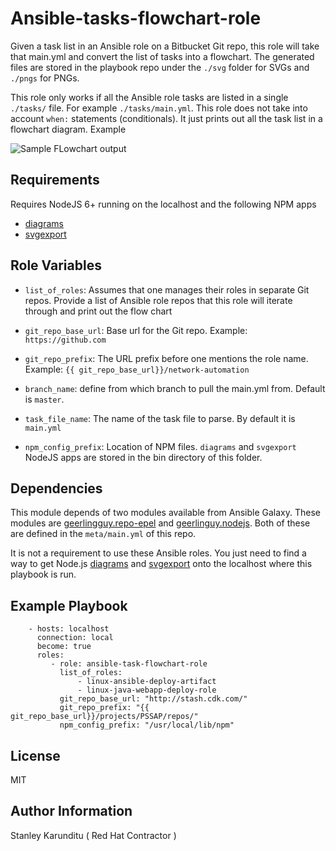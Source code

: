 Ansible-tasks-flowchart-role
=========

Given a task list in an Ansible role on a Bitbucket Git repo, this role
will take that main.yml and convert the list of tasks into a flowchart. The generated files are stored in the
playbook repo under the ``./svg`` folder for SVGs and ``./pngs`` for PNGs.

This role only works if all the Ansible role tasks are listed in a single ``./tasks/`` file. For example ``./tasks/main.yml``.   This role does not take into account ``when:`` statements (conditionals). It just prints out all the task list in a flowchart diagram. Example

![Sample FLowchart output](https://docs.google.com/uc?id=0BxEoKNT8HmJ6WUphOEdVckVobHM)


Requirements
------------

Requires NodeJS 6+ running on the localhost and the following NPM apps

* [diagrams](https://www.npmjs.com/package/diagrams)
* [svgexport](https://www.npmjs.com/package/svgexport)

Role Variables
--------------

* ``list_of_roles``:  Assumes that one manages their roles in separate Git repos.
Provide a list of Ansible role repos that this role will iterate through and
print out the flow chart


* ``git_repo_base_url``: Base url for the Git repo. Example:  ``https://github.com``

* ``git_repo_prefix``: The URL prefix before one mentions the role name.  Example: ``{{ git_repo_base_url}}/network-automation``


* ``branch_name``: define from which branch to pull the main.yml from. Default is ``master``.

* ``task_file_name``: The name of the task file to parse. By default it is ``main.yml``

* ``npm_config_prefix``:  Location of NPM files. ``diagrams`` and ``svgexport`` NodeJS apps are stored in the bin directory of this folder.

Dependencies
------------

This module depends of two modules available from Ansible Galaxy. These modules
are [geerlingguy.repo-epel](https://github.com/geerlingguy/ansible-role-repo-epel) and [geerlinguy.nodejs](https://github.com/geerlingguy/ansible-role-nodejs). Both of these are defined in
the ``meta/main.yml`` of this repo.

It is not a requirement to use these Ansible roles. You just need to find a way to get Node.js
 [diagrams](https://www.npmjs.com/package/diagrams) and [svgexport](https://www.npmjs.com/package/svgexport) onto the localhost where this playbook is run.

Example Playbook
----------------
```
    - hosts: localhost
      connection: local
      become: true
      roles:
         - role: ansible-task-flowchart-role
           list_of_roles:
               - linux-ansible-deploy-artifact
               - linux-java-webapp-deploy-role
           git_repo_base_url: "http://stash.cdk.com/"
           git_repo_prefix: "{{ git_repo_base_url}}/projects/PSSAP/repos/"
           npm_config_prefix: "/usr/local/lib/npm"

```

License
-------

MIT

Author Information
------------------

Stanley Karunditu ( Red Hat Contractor )
